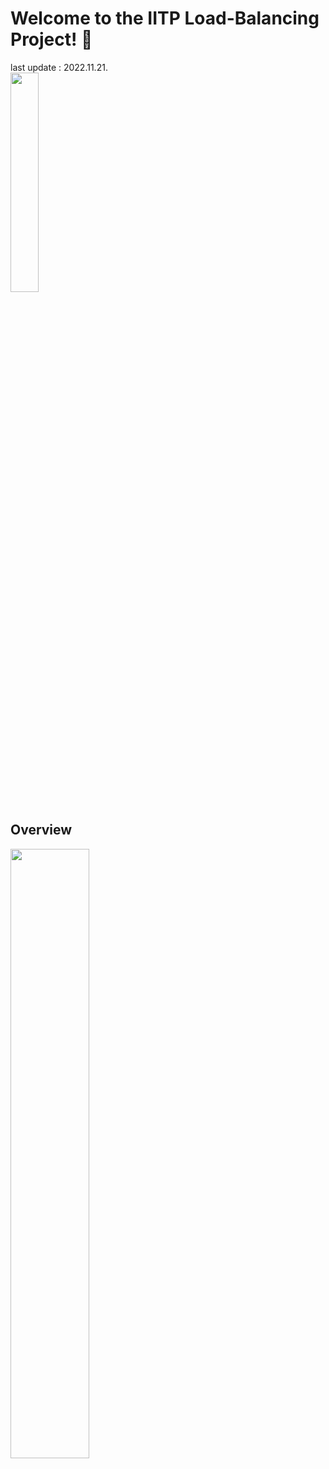 # Welcome to the IITP Load-Balancing Project! 👋
last update : 2022.11.21. <br/>
<img src = "https://user-images.githubusercontent.com/59792475/202980130-1e963a22-8f8a-4a42-ad75-22e81ba10a1b.png" width="30%" height="30%">

## Overview
<img src = "https://user-images.githubusercontent.com/59792475/202980970-71b109e4-4b44-40ba-9e15-9a37f4b91742.png" width="50%" height="50%">





